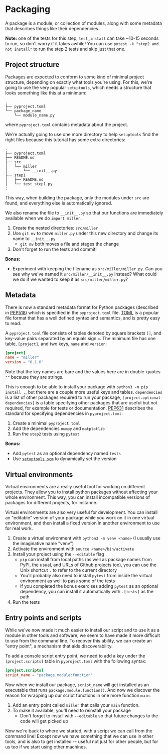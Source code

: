 Packaging
=========

A package is a module, or collection of modules, along with some
metadata that describes things like their dependencies.

**Note:** one of the tests for this step, `test_install` can take
~10-15 seconds to run, so don't worry if it takes awhile! You can use
`pytest -k "step2 and not install"` to run the step 2 tests and skip
just that one.

Project structure
-----------------

Packages are expected to conform to some kind of minimal project
structure, depending on exactly what tools you're using. For this,
we're going to use the very popular `setuptools`, which needs a
structure that looks something like this at a minimum:

```
.
├── pyproject.toml
└── package_name
    └── module_name.py
```

where `pyproject.toml` contains metadata about the project.

We're actually going to use one more directory to help `setuptools`
find the right files because this tutorial has some extra directories:

```
.
├── pyproject.toml
├── README.md
├── src
│   └── miller
│       └── __init__.py
├── step1
│   ├── README.md
│   └── test_step1.py
:
```

This way, when building the package, only the modules under `src` are
found, and everything else is automatically ignored.

We also rename the file to `__init__.py` so that our functions are
immediately available when we do `import miller`.

1. Create the nested directories: `src/miller`
2. Use `git mv` to move `miller.py` under this new directory and
   change its name to `__init__.py`
   - `git mv` both moves a file and stages the change
3. Don't forget to run the tests and commit!

**Bonus:**

- Experiment with keeping the filename as `src/miller/miller.py`. Can
  you see why we've named it `src/miller/__init__.py` instead? What
  could we do if we wanted to keep it as `src/miller/miller.py`?

Metadata
--------

There is now a standard metadata format for Python packages (described
in [PEP518][PEP518]) which is specified in the `pyproject.toml`
file. [TOML](https://toml.io/en/) is a popular file format that has a
well defined syntax and semantics, and is pretty easy to read.

A `pyproject.toml` file consists of tables denoted by square brackets
`[]`, and key-value pairs separated by an equals sign `=`. The minimum
file has one table, `[project]`, and two keys, `name` and `version`:

```toml
[project]
name = "miller"
version = "0.1.0"
```

Note that the key names are bare and the values here are in
double-quotes `""` because they are strings.

This is enough to be able to install your package with `python3 -m pip
install .`, but there are a couple more useful keys and
tables. `dependencies` is a list of other packages required to run
your package, `[project.optional-dependencies]` is a table specifying
other packages that are useful but not required, for example for tests
or documentation. [PEP631][PEP631] describes the standard for
specifying dependencies in `pyproject.toml`.

1. Create a minimal `pyproject.toml`
2. Add the dependencies `numpy` and `matplotlib`
3. Run the `step2` tests using `pytest`

**Bonus:**

- Add `pytest` as an optional dependency named `tests`
- Use [`setuptools_scm`][setuptools_scm] to dynamically set the version

Virtual environments
--------------------

Virtual environments are a really useful tool for working on different
projects. They allow you to install python packages without affecting
your whole environment. This way, you can install incompatible
versions of packages for different projects, for instance.

Virtual environments are also very useful for development. You can
install an "editable" version of your package while you work on it in
one virtual environment, and then install a fixed version in another
environment to use for real work.

1. Create a virtual environment with `python3 -m venv <name>` (I
   usually use the imaginative name "venv")
2. Activate the environment with `source <name>/bin/activate`
3. Install your project using the `--editable` flag
   - `pip` can install from local paths (as well as package names from
     PyPI, the usual, and URLs of Github projects too), you can use
     the Unix shortcut `.` to refer to the current directory
   - You'll probably also need to install `pytest` from inside the
     virtual environment as well to pass some of the tests
   - If you completed the bonus exercises adding `pytest` as an
     optional dependency, you can install it automatically with
     `.[tests]` as the path
4. Run the tests

Entry points and scripts
------------------------

While we've now made it much easier to install our script and to use
it as a module in other tools and software, we seem to have made it
more difficult to use from the command line. To recover this ability,
we can create an "entry point", a mechanism that aids discoverability.

To add a console script entry point, we need to add a key under the
`[project.scripts]` table in `pyproject.toml` with the following
syntax:

```toml
[project.scripts]
script_name = "package.module:function"
```

Now when we install our package, `script_name` will get installed as
an executable that runs `package.module.function()`. And now we
discover the reason for wrapping up our script functions in one more
function `main`.

1. Add an entry point called `miller` that calls your `main` function.
2. To make it available, you'll need to reinstall your package
   - Don't forget to install with `--editable` so that future changes
     to the code will get picked up

Now we're back to where we started, with a script we can call from the
command line! Except now we have something that we can use in other
tools, and is also to get installed -- useful not just for other
people, but for us too if we start using other machines.


[PEP518]: https://peps.python.org/pep-0518
[PEP631]: https://peps.python.org/pep-0631
[setuptools_scm]: https://github.com/pypa/setuptools_scm/
